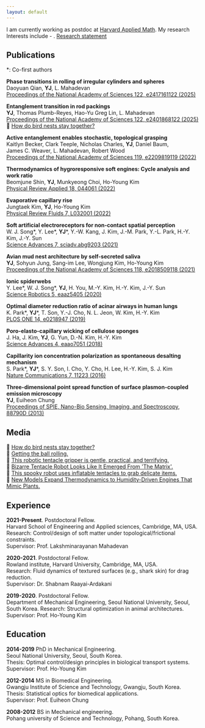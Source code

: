 ```yaml
---
layout: default
---
```


I am currently working as postdoc at [Harvard Applied Math](https://seas.harvard.edu/applied-mathematics). My research Interests include - . [Research statement](./research-statement.html)



## Publications

*: Co-first authors

**Phase transitions in rolling of irregular cylinders and spheres**  
Daoyuan Qian, **YJ**, L. Mahadevan  
[Proceedings of the National Academy of Sciences 122, e2417161122 (2025)](https://www.pnas.org/doi/10.1073/pnas.2417161122)

**Entanglement transition in rod packings**  
**YJ**, Thomas Plumb-Reyes, Hao-Yu Greg Lin, L. Mahadevan  
[Proceedings of the National Academy of Sciences 122, e2401868122 (2025)](https://www.pnas.org/doi/10.1073/pnas.2401868122)  
🪹 [How do bird nests stay together?](https://seas.harvard.edu/news/2025/04/how-do-bird-nests-stay-together)  

**Active entanglement enables stochastic, topological grasping**  
Kaitlyn Becker, Clark Teeple, Nicholas Charles, **YJ**, Daniel Baum,  
James C. Weaver, L. Mahadevan, Robert Wood  
[Proceedings of the National Academy of Sciences 119, e2209819119 (2022)](https://www.pnas.org/doi/10.1073/pnas.2209819119)

**Thermodynamics of hygroresponsive soft engines: Cycle analysis and work ratio**  
Beomjune Shin, **YJ**, Munkyeong Choi, Ho-Young Kim  
[Physical Review Applied 18, 044061 (2022)](https://doi.org/10.1103/PhysRevApplied.18.044061)

**Evaporative capillary rise**  
Jungtaek Kim, **YJ**, Ho-Young Kim  
[Physical Review Fluids 7, L032001 (2022)](https://doi.org/10.1103/PhysRevFluids.7.L032001)

**Soft artificial electroreceptors for non-contact spatial perception**  
W. J. Song*, Y. Lee*, **YJ***, Y.-W. Kang, J. Kim, J.-M. Park, Y.-L. Park, H.-Y. Kim, J.-Y. Sun  
[Science Advances 7, sciadv.abg9203 (2021)](https://www.science.org/doi/10.1126/sciadv.abg9203)

**Avian mud nest architecture by self-secreted saliva**  
**YJ**, Sohyun Jung, Sang-im Lee, Wongjung Kim, Ho-Young Kim  
[Proceedings of the National Academy of Sciences 118, e2018509118 (2021)](https://www.pnas.org/doi/10.1073/pnas.2018509118)

**Ionic spiderwebs**  
Y. Lee*, W. J. Song*, **YJ**, H. You, M.-Y. Kim, H.-Y. Kim, J.-Y. Sun  
[Science Robotics 5, eaaz5405 (2020)](https://www.science.org/doi/10.1126/scirobotics.aaz5405)

**Optimal diameter reduction ratio of acinar airways in human lungs**  
K. Park*, **YJ***, T. Son, Y.-J. Cho, N. L. Jeon, W. Kim, H.-Y. Kim  
[PLOS ONE 14, e0218947 (2019)](https://doi.org/10.1371/journal.pone.0218947)

**Poro-elasto-capillary wicking of cellulose sponges**  
J. Ha, J. Kim, **YJ**, G. Yun, D.-N. Kim, H.-Y. Kim  
[Science Advances 4, eaao7051 (2018)](https://www.science.org/doi/10.1126/sciadv.aao7051)

**Capillarity ion concentration polarization as spontaneous desalting mechanism**  
S. Park*, **YJ***, S. Y. Son, I. Cho, Y. Cho, H. Lee, H.-Y. Kim, S. J. Kim  
[Nature Communications 7, 11223 (2016)](https://doi.org/10.1038/ncomms11223)

**Three-dimensional point spread function of surface plasmon-coupled emission microscopy**  
**YJ**, Euiheon Chung  
[Proceedings of SPIE, Nano-Bio Sensing, Imaging, and Spectroscopy, 88790D (2013)](https://doi.org/10.1117/12.2029870)


## Media

🪹 [How do bird nests stay together?](https://seas.harvard.edu/news/2025/04/how-do-bird-nests-stay-together)  
🏀 [Getting the ball rolling.](https://seas.harvard.edu/news/2025/03/getting-ball-rolling)  
🦑 [This robotic tentacle gripper is gentle, practical, and terrifying.](https://www.theverge.com/2022/10/26/23424420/robot-tentacle-gripper-rubber-filaments-mr-jelly-hands)  
🦑 [Bizarre Tentacle Robot Looks Like It Emerged From 'The Matrix'.](https://www.cnet.com/science/bizarre-tentacle-robot-looks-like-it-emerged-from-the-matrix/)  
🦑 [This spooky robot uses inflatable tentacles to grab delicate items.](https://www.popsci.com/technology/harvard-tentacle-robot/)  
🌲 [New Models Expand Thermodynamics to Humidity-Driven Engines That Mimic Plants.](https://www.aps.org/publications/apsnews/202212/plants.cfm)  


## Experience

**2021-Present**. Postdoctoral Fellow.  
Harvard School of Engineering and Applied sciences, Cambridge, MA, USA.  
Research: Control/design of soft matter under topological/frictional constraints.  
Supervisor: Prof. Lakshminarayanan Mahadevan

**2020-2021**. Postdoctoral Fellow.  
Rowland institute, Harvard University, Cambridge, MA, USA.  
Research: Fluid dynamics of textured surfaces (e.g., shark skin) for drag reduction.  
Supervisor: Dr. Shabnam Raayai-Ardakani

**2019-2020**. Postdoctoral Fellow.  
Department of Mechanical Engineering, Seoul National University, Seoul, South Korea.
Research: Structural optimization in animal architectures.  
Supervisor: Prof. Ho-Young Kim

## Education

**2014-2019**	PhD in Mechanical Engineering.  
Seoul National University, Seoul, South Korea.  
Thesis: Optimal control/design principles in biological transport systems.
Supervisor: Prof. Ho-Young Kim

**2012-2014**	MS in Biomedical Engineering.  
Gwangju Institute of Science and Technology, Gwangju, South Korea.  
Thesis: Statistical optics for biomedical applications.  
Supervisor: Prof. Euiheon Chung

**2008-2012**	BS in Mechanical engineering.  
Pohang university of Science and Technology, Pohang, South Korea.  